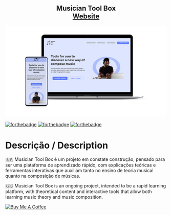 <h2 align="center">
  Musician Tool Box<br/>
  <a href="https://musiciantoolbox.netlify.app/" target="_blank">Website</a>
</h2>
<div align="center">
  <img alt="Demo" src="./img/mockup-projeto.png" />
</div>

[![forthebadge](https://forthebadge.com/images/badges/uses-html.svg)](https://forthebadge.com)
[![forthebadge](https://forthebadge.com/images/badges/uses-css.svg)](https://forthebadge.com)
[![forthebadge](https://forthebadge.com/images/badges/uses-js.svg)](https://forthebadge.com)

# Descrição / Description
🇧🇷 Musician Tool Box é um projeto em constate construção, pensado para ser uma plataforma de aprendizado rápido, com explicações teóricas e ferramentas interativas que auxiliam tanto no ensino de teoria musical quanto na composição de músicas.

🇬🇧 Musician Tool Box is an ongoing project, intended to be a rapid learning platform, with theoretical content and interactive tools that allow both learning music theory and music composition.

<a href="https://www.buymeacoffee.com/joaojardim" target="_blank"><img src="https://cdn.buymeacoffee.com/buttons/v2/default-blue.png" alt="Buy Me A Coffee" style="height: 60px !important;width: 217px !important;" ></a>
